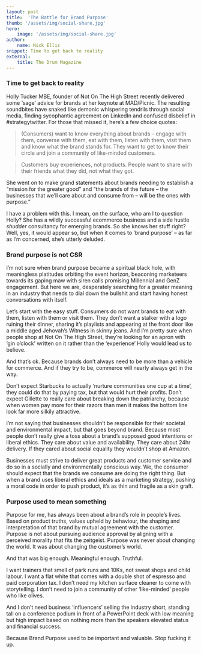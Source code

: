 ```yaml
---
layout: post
title:  'The Battle for Brand Purpose'
thumb: '/assets/img/social-share.jpg'
hero: 
    image: '/assets/img/social-share.jpg'
author: 
    name: Nick Ellis
snippet: Time to get back to reality
external:
    title: The Drum Magazine
---
```


### Time to get back to reality

Holly Tucker MBE, founder of Not On The High Street recently delivered some ‘sage’ advice
for brands at her keynote at MAD/Picnic. The resulting soundbites have snaked like demonic
whispering tendrils through social media, finding sycophantic agreement on LinkedIn and
confused disbelief in #strategytwitter. For those that missed it, here’s a few choice quotes:

>(Consumers) want to know everything about brands – engage with them, converse with
them, eat with them, listen with them, visit them and know what the brand stands for. They
want to get to know their circle and join a community of like-minded customers.

>Customers buy experiences, not products. People want to share with their friends what they
did, not what they got.

She went on to make grand statements about brands needing to establish a “mission for the
greater good” and “the brands of the future – the businesses that we’ll care about and
consume from – will be the ones with purpose.”

I have a problem with this. I mean, on the surface, who am I to question Holly? She has a
wildly successful ecommerce business and a side hustle *shudder* consultancy for
emerging brands. So she knows her stuff right? Well, yes, it would appear so, but when it
comes to ‘brand purpose’ – as far as I’m concerned, she’s utterly deluded.

### Brand purpose is not CSR

I’m not sure when brand purpose became a spiritual black hole, with meaningless platitudes
orbiting the event horizon, beaconing marketeers towards its gaping maw with siren calls
promising Millennial and GenZ engagement. But here we are, desperately searching for a
greater meaning in an industry that needs to dial down the bullshit and start having honest
conversations with itself.

Let’s start with the easy stuff. Consumers do not want brands to eat with them, listen with
them or visit them. They don’t want a stalker with a logo ruining their dinner, sharing it’s
playlists and appearing at the front door like a middle aged Jehovah’s Witness in skinny
jeans. And I’m pretty sure when people shop at Not On The High Street, they’re looking for
an apron with ‘gin o’clock’ written on it rather than the ‘experience’ Holly would lead us to
believe.

And that’s ok. Because brands don’t always need to be more than a vehicle for commerce.
And if they try to be, commerce will nearly always get in the way.

Don’t expect Starbucks to actually ‘nurture communities one cup at a time’, they could do
that by paying tax, but that would hurt their profits. Don’t expect Gillette to really care
about breaking down the patriarchy, because when women pay more for their razors than
men it makes the bottom line look far more silkily attractive.

I’m not saying that businesses shouldn’t be responsible for their societal and environmental
impact, but that goes beyond brand. Because most people don’t really give a toss about a
brand’s supposed good intentions or liberal ethics. They care about value and availability.
They care about 24hr delivery. If they cared about social equality they wouldn’t shop at
Amazon.

Businesses must strive to deliver great products and customer service and do so in a socially
and environmentally conscious way. We, the consumer should expect that the brands we
consume are doing the right thing. But when a brand uses liberal ethics and ideals as a
marketing strategy, pushing a moral code in order to push product, it’s as thin and fragile as
a skin graft.

### Purpose used to mean something

Purpose for me, has always been about a brand’s role in people’s lives. Based on product
truths, values upheld by behaviour, the shaping and interpretation of that brand by mutual
agreement with the customer. Purpose is not about pursuing audience approval by aligning
with a perceived morality that fits the zeitgeist. Purpose was never about changing the
world. It was about changing the customer’s world.

And that was big enough. Meaningful enough.
Truthful.

I want trainers that smell of park runs and 10Ks, not sweat shops and child labour.
I want a flat white that comes with a double shot of espresso and paid corporation tax.
I don’t need my kitchen surface cleaner to come with storytelling.
I don’t need to join a community of other ‘like-minded’ people who like olives.

And I don’t need business ‘influencers’ selling the industry short, standing tall on a
conference podium in front of a PowerPoint deck with low meaning but high impact based
on nothing more than the speakers elevated status and financial success.

Because Brand Purpose used to be important and valuable.
Stop fucking it up.